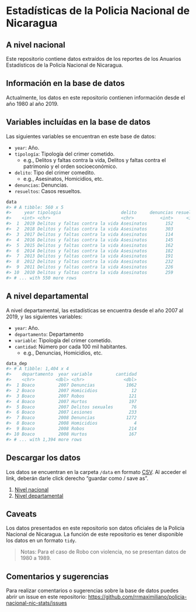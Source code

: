 
<!-- README.md is generated from README.Rmd. Please edit that file -->

# Estadísticas de la Policia Nacional de Nicaragua

## A nivel nacional

Este repositorio contiene datos extraídos de los reportes de los
Anuarios Estadísticos de la Policía Nacional de Nicaragua.

## Información en la base de datos

Actualmente, los datos en este repositorio contienen información desde
el año 1980 al año 2019.

## Variables incluídas en la base de datos

Las siguientes variables se encuentran en este base de datos:

-   `year`: Año.
-   `tipología`: Tipología del crimer cometido.
    -   e.g., Delitos y faltas contra la vida, Delitos y faltas contra
        el patrimonio y el orden socioeconómico.
-   `delito`: Tipo del crimer comedito.
    -   e.g., Asesinatos, Homicidios, etc.
-   `denuncias`: Denuncias.
-   `resueltos`: Casos resueltos.

``` r
data
#> # A tibble: 560 x 5
#>     year tipologia                       delito     denuncias resueltos
#>    <int> <chr>                           <chr>          <int>     <int>
#>  1  2019 Delitos y faltas contra la vida Asesinatos       152       116
#>  2  2018 Delitos y faltas contra la vida Asesinatos       303       105
#>  3  2017 Delitos y faltas contra la vida Asesinatos       114        91
#>  4  2016 Delitos y faltas contra la vida Asesinatos       145        98
#>  5  2015 Delitos y faltas contra la vida Asesinatos       162       130
#>  6  2014 Delitos y faltas contra la vida Asesinatos       182       148
#>  7  2013 Delitos y faltas contra la vida Asesinatos       191       151
#>  8  2012 Delitos y faltas contra la vida Asesinatos       232       174
#>  9  2011 Delitos y faltas contra la vida Asesinatos       226       148
#> 10  2010 Delitos y faltas contra la vida Asesinatos       259       154
#> # ... with 550 more rows
```

## A nivel departamental

A nivel departamental, las estadísticas se encuentra desde el año 2007
al 2019, y las siguientes variables:

-   `year`: Año.
-   `departamento`: Departamento
-   `variable`: Tipología del crimer cometido.
-   `cantidad`: Número por cada 100 mil habitantes.
    -   e.g., Denuncias, Homicidios, etc.

``` r
data_dep
#> # A tibble: 1,404 x 4
#>    departamento  year variable         cantidad
#>    <chr>        <dbl> <chr>               <dbl>
#>  1 Boaco         2007 Denuncias            1062
#>  2 Boaco         2007 Homicidios             12
#>  3 Boaco         2007 Robos                 121
#>  4 Boaco         2007 Hurtos                197
#>  5 Boaco         2007 Delitos sexuales       76
#>  6 Boaco         2007 Lesiones              233
#>  7 Boaco         2008 Denuncias            1272
#>  8 Boaco         2008 Homicidios              4
#>  9 Boaco         2008 Robos                 214
#> 10 Boaco         2008 Hurtos                167
#> # ... with 1,394 more rows
```

## Descargar los datos

Los datos se encuentran en la carpeta `/data` en formato
[CSV](https://github.com/RRMaximiliano/policia-nacional-nic-stats/tree/master/data).
Al acceder el link, deberán darle click derecho “guardar como / save
as”.

1.  [Nivel
    nacional](https://raw.githubusercontent.com/RRMaximiliano/policia-nacional-nic-stats/master/data/stats.csv)
2.  [Nivel
    departamental](https://raw.githubusercontent.com/RRMaximiliano/policia-nacional-nic-stats/master/data/stats_departamento.csv)

## Caveats

Los datos presentados en este repositorio son datos oficiales de la
Policía Nacional de Nicaragua. La función de este repositorio es tener
disponible los datos en un formato `tidy`.

> Notas: Para el caso de Robo con violencia, no se presentan datos de
> 1980 a 1989.

## Comentarios y sugerencias

Para realizar comentarios o sugerencias sobre la base de datos puedes
abrir un issue en este repositorio:
<https://github.com/rrmaximiliano/policia-nacional-nic-stats/issues>
